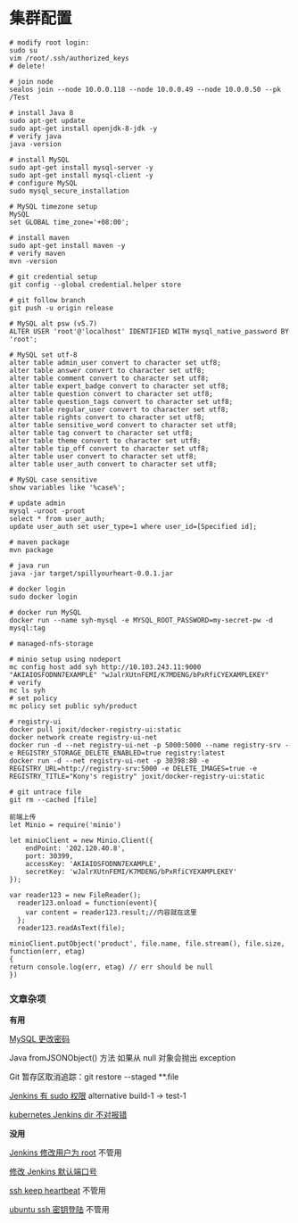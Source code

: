 # 集群配置

````shell
# modify root login:
sudo su
vim /root/.ssh/authorized_keys
# delete!

# join node 
sealos join --node 10.0.0.118 --node 10.0.0.49 --node 10.0.0.50 --pk /Test

# install Java 8
sudo apt-get update
sudo apt-get install openjdk-8-jdk -y
# verify java
java -version

# install MySQL
sudo apt-get install mysql-server -y
sudo apt-get install mysql-client -y
# configure MySQL
sudo mysql_secure_installation

# MySQL timezone setup
MySQL
set GLOBAL time_zone='+08:00';

# install maven
sudo apt-get install maven -y
# verify maven
mvn -version

# git credential setup
git config --global credential.helper store

# git follow branch 
git push -u origin release

# MySQL alt psw (v5.7)
ALTER USER 'root'@'localhost' IDENTIFIED WITH mysql_native_password BY 'root';

# MySQL set utf-8
alter table admin_user convert to character set utf8;
alter table answer convert to character set utf8;
alter table comment convert to character set utf8;
alter table expert_badge convert to character set utf8;
alter table question convert to character set utf8;
alter table question_tags convert to character set utf8;
alter table regular_user convert to character set utf8;
alter table rights convert to character set utf8;
alter table sensitive_word convert to character set utf8;
alter table tag convert to character set utf8;
alter table theme convert to character set utf8;
alter table tip_off convert to character set utf8;
alter table user convert to character set utf8;
alter table user_auth convert to character set utf8;

# MySQL case sensitive
show variables like '%case%';

# update admin
mysql -uroot -proot
select * from user_auth;
update user_auth set user_type=1 where user_id=[Specified id];

# maven package
mvn package

# java run
java -jar target/spillyourheart-0.0.1.jar

# docker login
sudo docker login

# docker run MySQL
docker run --name syh-mysql -e MYSQL_ROOT_PASSWORD=my-secret-pw -d mysql:tag

# managed-nfs-storage

# minio setup using nodeport
mc config host add syh http://10.103.243.11:9000 "AKIAIOSFODNN7EXAMPLE" "wJalrXUtnFEMI/K7MDENG/bPxRfiCYEXAMPLEKEY"
# verify
mc ls syh
# set policy
mc policy set public syh/product

# registry-ui
docker pull joxit/docker-registry-ui:static
docker network create registry-ui-net
docker run -d --net registry-ui-net -p 5000:5000 --name registry-srv -e REGISTRY_STORAGE_DELETE_ENABLED=true registry:latest
docker run -d --net registry-ui-net -p 30398:80 -e REGISTRY_URL=http://registry-srv:5000 -e DELETE_IMAGES=true -e REGISTRY_TITLE="Kony's registry" joxit/docker-registry-ui:static

# git untrace file
git rm --cached [file]
````

````
前端上传
let Minio = require('minio')

let minioClient = new Minio.Client({
    endPoint: '202.120.40.8',
    port: 30399,
    accessKey: 'AKIAIOSFODNN7EXAMPLE',
    secretKey: 'wJalrXUtnFEMI/K7MDENG/bPxRfiCYEXAMPLEKEY'
});

var reader123 = new FileReader();
  reader123.onload = function(event){
    var content = reader123.result;//内容就在这里
  };
  reader123.readAsText(file);
  
minioClient.putObject('product', file.name, file.stream(), file.size, function(err, etag) 
{ 
return console.log(err, etag) // err should be null 
})
````



### 文章杂项

**有用**

[MySQL 更改密码](https://stackoverflow.com/questions/32208000/update-user-password-in-mysql-5-7)

Java fromJSONObject() 方法 如果从 null 对象会抛出 exception

Git 暂存区取消追踪：git restore --staged **.file

[Jenkins 有 sudo 权限](https://embeddedartistry.com/blog/2017/11/16/jenkins-running-steps-as-sudo/) alternative build-1 -> test-1

[kubernetes Jenkins dir 不对报错](https://stackoverflow.com/questions/61028489/in-jenkins-pipeline-getting-error-missing-or-incomplete-configuration-info-pl)

**没用**

[Jenkins 修改用户为 root](https://sgoyal.net/2016/11/18/run-a-shell-from-jenkins-using-sudo-ubuntu/) 不管用

[修改 Jenkins 默认端口号](https://blog.csdn.net/world_snow/article/details/79694510)

[ssh keep heartbeat](https://www.thegeekdiary.com/centos-rhel-how-to-setup-session-idle-timeout-inactivity-timeout-for-ssh-auto-logout/) 不管用

[ubuntu ssh 密钥登陆](https://blog.csdn.net/permike/article/details/52386868) 不管用





